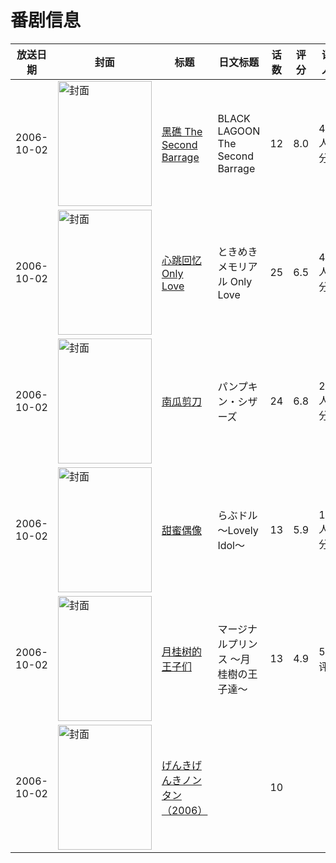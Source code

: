 # 番剧信息

|放送日期|封面|标题|日文标题|话数|评分|评分人数|
|---|---|---|---|---|---|---|
|2006-10-02|<img src="https://lain.bgm.tv/pic/cover/c/d7/9a/980_b715Q.jpg" alt="封面" style="width:150px;height:200px;object-fit:cover;">|[黑礁 The Second Barrage](https://bangumi.tv/subject/980)|BLACK LAGOON The Second Barrage|12|8.0|4423人评分|
|2006-10-02|<img src="https://lain.bgm.tv/pic/cover/c/90/e1/1804_27bEt.jpg" alt="封面" style="width:150px;height:200px;object-fit:cover;">|[心跳回忆Only Love](https://bangumi.tv/subject/1804)|ときめきメモリアル Only Love|25|6.5|484人评分|
|2006-10-02|<img src="https://lain.bgm.tv/pic/cover/c/c9/00/5490_LY91b.jpg" alt="封面" style="width:150px;height:200px;object-fit:cover;">|[南瓜剪刀](https://bangumi.tv/subject/5490)|パンプキン・シザーズ|24|6.8|212人评分|
|2006-10-02|<img src="https://lain.bgm.tv/pic/cover/c/5c/a4/10456_LfgX0.jpg" alt="封面" style="width:150px;height:200px;object-fit:cover;">|[甜蜜偶像](https://bangumi.tv/subject/10456)|らぶドル ～Lovely Idol～|13|5.9|124人评分|
|2006-10-02|<img src="https://lain.bgm.tv/pic/cover/c/b7/87/20865_y50K0.jpg" alt="封面" style="width:150px;height:200px;object-fit:cover;">|[月桂树的王子们](https://bangumi.tv/subject/20865)|マージナルプリンス ～月桂樹の王子達～|13|4.9|58人评分|
|2006-10-02|<img src="https://lain.bgm.tv/pic/cover/c/d0/06/332525_dMf9V.jpg" alt="封面" style="width:150px;height:200px;object-fit:cover;">|[げんきげんきノンタン（2006）](https://bangumi.tv/subject/332525)||10|||
